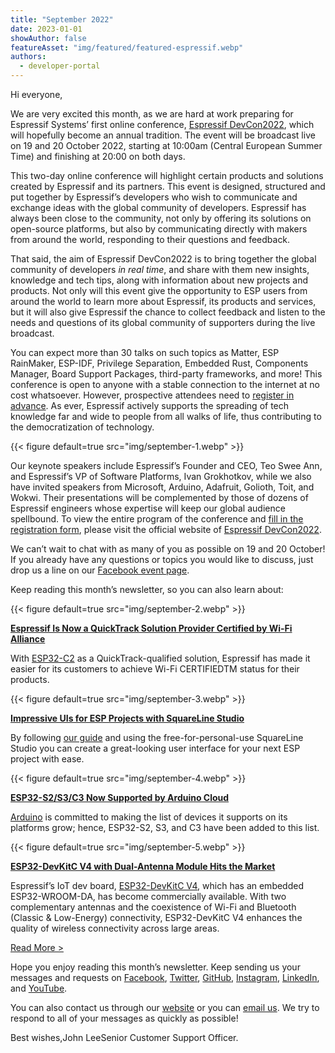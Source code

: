 ```yaml
---
title: "September 2022"
date: 2023-01-01
showAuthor: false
featureAsset: "img/featured/featured-espressif.webp"
authors:
  - developer-portal
---
```

Hi everyone,

We are very excited this month, as we are hard at work preparing for Espressif Systems’ first online conference, [Espressif DevCon2022](https://devcon.espressif.com/), which will hopefully become an annual tradition. The event will be broadcast live on 19 and 20 October 2022, starting at 10:00am (Central European Summer Time) and finishing at 20:00 on both days.

This two-day online conference will highlight certain products and solutions created by Espressif and its partners. This event is designed, structured and put together by Espressif’s developers who wish to communicate and exchange ideas with the global community of developers. Espressif has always been close to the community, not only by offering its solutions on open-source platforms, but also by communicating directly with makers from around the world, responding to their questions and feedback.

That said, the aim of Espressif DevCon2022 is to bring together the global community of developers *in real time*, and share with them new insights, knowledge and tech tips, along with information about new projects and products. Not only will this event give the opportunity to ESP users from around the world to learn more about Espressif, its products and services, but it will also give Espressif the chance to collect feedback and listen to the needs and questions of its global community of supporters during the live broadcast.

You can expect more than 30 talks on such topics as Matter, ESP RainMaker, ESP-IDF, Privilege Separation, Embedded Rust, Components Manager, Board Support Packages, third-party frameworks, and more! This conference is open to anyone with a stable connection to the internet at no cost whatsoever. However, prospective attendees need to [register in advance](https://www.espressif.com/en/devcon/register). As ever, Espressif actively supports the spreading of tech knowledge far and wide to people from all walks of life, thus contributing to the democratization of technology.

{{< figure
    default=true
    src="img/september-1.webp"
    >}}

Our keynote speakers include Espressif’s Founder and CEO, Teo Swee Ann, and Espressif’s VP of Software Platforms, Ivan Grokhotkov, while we also have invited speakers from Microsoft, Arduino, Adafruit, Golioth, Toit, and Wokwi. Their presentations will be complemented by those of dozens of Espressif engineers whose expertise will keep our global audience spellbound. To view the entire program of the conference and [fill in the registration form](https://www.espressif.com/en/devcon/register), please visit the official website of [Espressif DevCon2022](https://devcon.espressif.com/).

We can’t wait to chat with as many of you as possible on 19 and 20 October! If you already have any questions or topics you would like to discuss, just drop us a line on our [Facebook event page](https://fb.me/e/30owugZxf).

Keep reading this month’s newsletter, so you can also learn about:

{{< figure
    default=true
    src="img/september-2.webp"
    >}}

[__Espressif Is Now a QuickTrack Solution Provider Certified by Wi-Fi Alliance__ ](https://www.espressif.com/en/news/ESP_QuickTrack)

With [ESP32-C2](https://www.espressif.com/en/products/socs/esp32-c2) as a QuickTrack-qualified solution, Espressif has made it easier for its customers to achieve Wi-Fi CERTIFIEDTM status for their products.

{{< figure
    default=true
    src="img/september-3.webp"
    >}}

[__Impressive UIs for ESP Projects with SquareLine Studio__ ](https://www.espressif.com/en/news/ESP_UIs_SquareLine_Studio)

By following [our guide](/making-the-fancy-user-interface-on-esp-has-never-been-easier-e44e79c0ae3) and using the free-for-personal-use SquareLine Studio you can create a great-looking user interface for your next ESP project with ease.

{{< figure
    default=true
    src="img/september-4.webp"
    >}}

[__ESP32-S2/S3/C3 Now Supported by Arduino Cloud__ ](https://www.espressif.com/en/news/ESP_Arduino_Cloud)

[Arduino](https://blog.arduino.cc/2022/09/16/arduino-cloud-extends-esp32-support-to-s2-s3-c3-devices/) is committed to making the list of devices it supports on its platforms grow; hence, ESP32-S2, S3, and C3 have been added to this list.

{{< figure
    default=true
    src="img/september-5.webp"
    >}}

[__ESP32-DevKitC V4 with Dual-Antenna Module Hits the Market__ ](https://www.espressif.com/en/news/ESP32_DevKitC_V4_available)

Espressif’s IoT dev board, [ESP32-DevKitC V4](https://docs.espressif.com/projects/esp-idf/en/latest/esp32/hw-reference/esp32/get-started-devkitc.html#id15), which has an embedded ESP32-WROOM-DA, has become commercially available. With two complementary antennas and the coexistence of Wi-Fi and Bluetooth (Classic & Low-Energy) connectivity, ESP32-DevKitC V4 enhances the quality of wireless connectivity across large areas.

[Read More >](https://www.espressif.com/en/company/newsroom/news)

Hope you enjoy reading this month’s newsletter. Keep sending us your messages and requests on [Facebook](https://www.facebook.com/espressif), [Twitter](https://twitter.com/EspressifSystem), [GitHub](https://github.com/espressif), [Instagram](https://www.instagram.com/espressif_systems_official/), [LinkedIn](https://www.linkedin.com/company/espressif-systems/), and [YouTube](https://www.youtube.com/c/EspressifSystems).

You can also contact us through our [website](https://www.espressif.com/en/contact-us/sales-questions) or you can [email us](mailto:newsletter@espressif.com). We try to respond to all of your messages as quickly as possible!

Best wishes,John LeeSenior Customer Support Officer.
